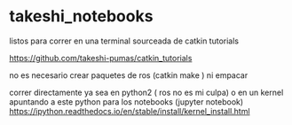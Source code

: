 # takeshi_notebooks

listos para correr en una terminal sourceada de catkin tutorials

https://github.com/takeshi-pumas/catkin_tutorials


no es necesario crear paquetes de ros (catkin make ) ni empacar

correr directamente ya sea en python2 ( ros no es mi culpa)
o en un kernel apuntando a este python para los notebooks (jupyter notebook)
https://ipython.readthedocs.io/en/stable/install/kernel_install.html

